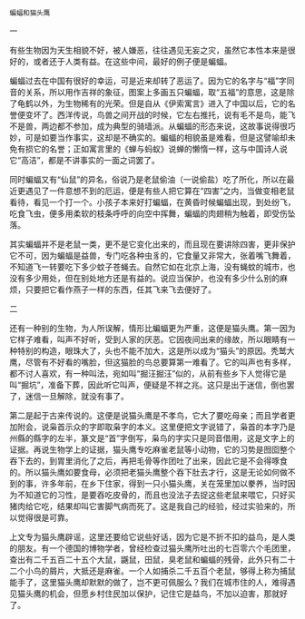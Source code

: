    蝙蝠和猫头鹰 

   一

   有些生物因为天生相貌不好，被人嫌恶，往往遇见无妄之灾，虽然它本性本来是很好的，或者还于人类有益。在这些中间，最好的例子便是蝙蝠。

   蝙蝠过去在中国有很好的幸运，可是近来却转了恶运了。因为它的名字与“福”字同音的关系，所以用作吉祥的象征，图案上多画五只蝙蝠，取“五福”的意思，这是除了龟鹤以外，为生物稀有的光荣。但是自从《伊索寓言》进入了中国以后，它的名誉便变坏了。西洋传说，鸟兽之间开战的时候，它左右推托，说有毛不是鸟，能飞不是兽，两边都不参加，成为典型的骑墙派。从蝙蝠的形态来说，这故事说得很巧妙，可是如要当作事实，这却是不确实的。蝙蝠的相貌虽是难看，但是这譬喻却未免有损它的名誉；正如寓言里的《蝉与蚂蚁》说蝉的懒惰一样，这与中国诗人说它“高洁”，都是不讲事实的一面之词罢了。

   同时蝙蝠又有“仙鼠”的异名，俗说乃是老鼠偷油（一说偷盐）吃了所化，所以在最近更遇见了一件意想不到的厄运，便是有些人把它算在“四害”之内，当做变相老鼠看待，看见一个打一个。小孩子本来好打蝙蝠，在黄昏时候蝙蝠出现，到处纷飞，吃食飞虫，便多用柔软的枝条呼呼的向空中挥舞，蝙蝠的肉翅稍为触着，即受伤坠落。

   其实蝙蝠并不是老鼠一类，更不是它变化出来的，而且现在要讲除四害，更非保护它不可，因为蝙蝠是益兽，专门吃各种虫豸的，它食量又非常大，张着嘴飞舞着，不知道飞一转要吃下多少蚊子苍蝇去。自然它如在北京上海，没有蝇蚊的城市，也没有多少用处，但在别处地方还是有益的。说应当保护，也没有多少什么别的麻烦，只要把它看作燕子一样的东西，任其飞来飞去便好了。

   二

   还有一种别的生物，为人所误解，情形比蝙蝠更为严重，这便是猫头鹰。第一因为它样子难看，叫声不好听，受到人家的厌恶。它因夜间出来的缘故，所以眼睛有一种特别的构造，眼珠大了，头也不能不加大，这是所以成为“猫头”的原因。秃鹫大鹰，尽管有不好看的嘴脸，但这猫脸的鸟总要算第一难看了。它的叫声也有多样，都不讨人喜欢，有一种叫法，宛如叫“掘汪掘汪”似的，从前有些乡下人觉得它是叫“掘坑”，准备下葬，因此听它叫声，便疑是不祥之兆。这只是出于迷信，倒也罢了，迷信一旦解除，就没有事了。

   第二是起于古来传说的。这便是说猫头鹰是不孝鸟，它大了要吃母亲；而且学者更加附会，说枭首示众的字即取枭字的本义。这里便把文字说错了，枭首的本字乃是州縣的縣字的左半，篆文是“首”字倒写，枭鸟的字实只是同音借用，这是文字上的证据。再说生物学上的证据，猫头鹰专吃麻雀老鼠等小动物，它的习势是囫囵整个吞下去的，到胃里消化了之后，再把毛骨等作团吐了出来，因此它是不会得啄食的。所以猫头鹰如要食母，必须把老猫头鹰整个吞下肚去才行，这是无论如何做不到的事，许多年前，在乡下住家，得到一只小猫头鹰，关在笼里加以豢养，当时因为不知道它的习性，是要吞吃皮骨的，而且也没法子去捉这些老鼠来喂它，只好买猪肉给它吃，结果却叫它害脚气病而死了。这是我自己的经验，经过实验来的，所以觉得很是可靠。

   上文专为猫头鹰辟谣，这里还要给它说些好话，因为它是不折不扣的益鸟，是人类的朋友。有一个德国的博物学者，曾经检查过猫头鹰所吐出的七百零六个毛团里，查出有二千五百二十五个大鼠，鼷鼠，田鼠，臭老鼠和蝙蝠的残骨，此外只有二十二个小鸟的屑片，大抵还是麻雀。一个人如捕杀二千五百个老鼠，够得上称为捕鼠能手了，这里猫头鹰却默默的做了，岂不更可佩服么？我们在城市住的人，难得遇见猫头鹰的机会，但愿乡村住民加以保护，记住它是益鸟，不加以迫害，那就好了。

